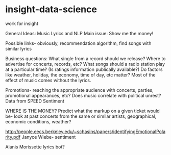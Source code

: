 # insight-data-science
work for insight

General Ideas: Music Lyrics and NLP
Main issue: Show me the money!

Possible links- obviously, recommendation algorithm, find songs with similar lyrics

Business questions: What single from a record should we release? 
Where to advertise for concerts, records, etc?
What songs should a radio station play at a particular time? (Is ratings information publically available?) Do factors like weather, holiday, the economy, time of day, etc matter?
Most of the effect of music comes without the lyrics.

Promotions- reaching the appropriate audience with concerts, parties, promotional appearances, etc?
Does music correlate with political unrest? Data from SPEED 
Sentiment

WHERE IS THE MONEY?
Predict what the markup on a given ticket would be- look at past concerts from the same or similar artists, geographical, economic conditions, weather? 

http://people.eecs.berkeley.edu/~schasins/papers/identifyingEmotionalPolarity.pdf Janyce Wiebe- sentiment

Alanis Morissette lyrics bot?
